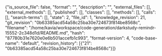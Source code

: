 {"is_source_file": false, "format": "", "description": "", "external_files": [], "external_methods": [], "published": [], "classes": [], "methods": [], "calls": [], "search-terms": [], "state": 2, "file_id": 1, "knowledge_revision": 21, "git_revision": "0b63385acd54a58c25ba30e724673f814be8568c", "filename": "/home/kavia/workspace/code-generation/darkstudy-remindr-15552-2c348d1d/README.md", "hash": "87780b31e7620e0e6b501accefb1c993", "format-version": 4, "code-base-name": "default", "revision_history": [{"21": "0b63385acd54a58c25ba30e724673f814be8568c"}]}